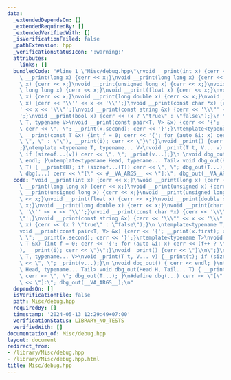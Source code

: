 ```yaml
---
data:
  _extendedDependsOn: []
  _extendedRequiredBy: []
  _extendedVerifiedWith: []
  _isVerificationFailed: false
  _pathExtension: hpp
  _verificationStatusIcon: ':warning:'
  attributes:
    links: []
  bundledCode: "#line 1 \"Misc/debug.hpp\"\nvoid __print(int x) {cerr << x;}\nvoid\
    \ __print(long x) {cerr << x;}\nvoid __print(long long x) {cerr << x;}\nvoid __print(unsigned\
    \ x) {cerr << x;}\nvoid __print(unsigned long x) {cerr << x;}\nvoid __print(unsigned\
    \ long long x) {cerr << x;}\nvoid __print(float x) {cerr << x;}\nvoid __print(double\
    \ x) {cerr << x;}\nvoid __print(long double x) {cerr << x;}\nvoid __print(char\
    \ x) {cerr << '\\'' << x << '\\'';}\nvoid __print(const char *x) {cerr << '\\\"\
    ' << x << '\\\"';}\nvoid __print(const string &x) {cerr << '\\\"' << x << '\\\"\
    ';}\nvoid __print(bool x) {cerr << (x ? \"true\" : \"false\");}\n \ntemplate<typename\
    \ T, typename V>\nvoid __print(const pair<T, V> &x) {cerr << '{'; __print(x.first);\
    \ cerr << \", \"; __print(x.second); cerr << '}';}\ntemplate<typename T>\nvoid\
    \ __print(const T &x) {int f = 0; cerr << '{'; for (auto &i: x) cerr << (f++ ?\
    \ \", \" : \"\"), __print(i); cerr << \"}\";}\nvoid _print() {cerr << \"]\\n\"\
    ;}\ntemplate <typename T, typename... V>\nvoid _print(T t, V... v) {__print(t);\
    \ if (sizeof...(v)) cerr << \", \"; _print(v...);}\n \nvoid dbg_out() { cerr <<\
    \ endl; }\ntemplate<typename Head, typename... Tail> void dbg_out(Head H, Tail...\
    \ T) { __print(H); if (sizeof...(T)) cerr << \", \"; dbg_out(T...); }\n#define\
    \ dbg(...) cerr << \"[\" << #__VA_ARGS__ << \"]:\"; dbg_out(__VA_ARGS__);\n"
  code: "void __print(int x) {cerr << x;}\nvoid __print(long x) {cerr << x;}\nvoid\
    \ __print(long long x) {cerr << x;}\nvoid __print(unsigned x) {cerr << x;}\nvoid\
    \ __print(unsigned long x) {cerr << x;}\nvoid __print(unsigned long long x) {cerr\
    \ << x;}\nvoid __print(float x) {cerr << x;}\nvoid __print(double x) {cerr <<\
    \ x;}\nvoid __print(long double x) {cerr << x;}\nvoid __print(char x) {cerr <<\
    \ '\\'' << x << '\\'';}\nvoid __print(const char *x) {cerr << '\\\"' << x << '\\\
    \"';}\nvoid __print(const string &x) {cerr << '\\\"' << x << '\\\"';}\nvoid __print(bool\
    \ x) {cerr << (x ? \"true\" : \"false\");}\n \ntemplate<typename T, typename V>\n\
    void __print(const pair<T, V> &x) {cerr << '{'; __print(x.first); cerr << \",\
    \ \"; __print(x.second); cerr << '}';}\ntemplate<typename T>\nvoid __print(const\
    \ T &x) {int f = 0; cerr << '{'; for (auto &i: x) cerr << (f++ ? \", \" : \"\"\
    ), __print(i); cerr << \"}\";}\nvoid _print() {cerr << \"]\\n\";}\ntemplate <typename\
    \ T, typename... V>\nvoid _print(T t, V... v) {__print(t); if (sizeof...(v)) cerr\
    \ << \", \"; _print(v...);}\n \nvoid dbg_out() { cerr << endl; }\ntemplate<typename\
    \ Head, typename... Tail> void dbg_out(Head H, Tail... T) { __print(H); if (sizeof...(T))\
    \ cerr << \", \"; dbg_out(T...); }\n#define dbg(...) cerr << \"[\" << #__VA_ARGS__\
    \ << \"]:\"; dbg_out(__VA_ARGS__);\n"
  dependsOn: []
  isVerificationFile: false
  path: Misc/debug.hpp
  requiredBy: []
  timestamp: '2024-05-13 12:29:49+07:00'
  verificationStatus: LIBRARY_NO_TESTS
  verifiedWith: []
documentation_of: Misc/debug.hpp
layout: document
redirect_from:
- /library/Misc/debug.hpp
- /library/Misc/debug.hpp.html
title: Misc/debug.hpp
---
```

